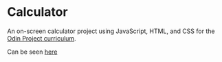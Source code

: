 # Calculator
An on-screen calculator project using JavaScript, HTML, and CSS for the [Odin Project curriculum](https://www.theodinproject.com/courses/web-development-101/lessons/calculator).

Can be seen [here](https://uauramenezes.github.io/calculator/)
